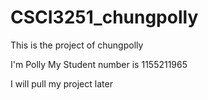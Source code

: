 # CSCI3251_chungpolly
This is the project of chungpolly

I'm Polly
My Student number is 1155211965

I will pull my project later
